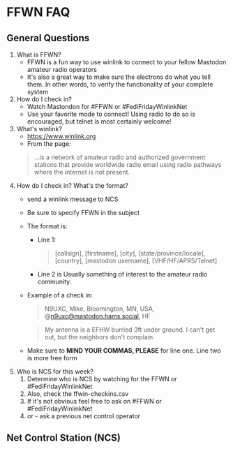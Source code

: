 # FFWN FAQ

## General Questions
1. What is FFWN?
   - FFWN is a fun way to use winlink to connect to your fellow Mastodon amateur radio operators
   - It's also a great way to make sure the electrons do what you tell them.  In other words, to verify the functionality of your complete system
2. How do I check in?
   - Watch Mastondon for #FFWN or #FediFridayWinlinkNet
   - Use your favorite mode to connect!  Using radio to do so is encouraged, but telnet is most certainly welcome!
3. What's winlink?
   - https://www.winlink.org
   - From the page:
   > ...is a network of amateur radio and authorized government stations that provide worldwide radio email using radio pathways where the internet is not present.
5. How do I check in?  What's the format?
    - send a winlink message to NCS
    - Be sure to specify FFWN in the subject
    - The format is:
      - Line 1:
        > [callsign], [firstname], [city], [state/province/locale], [country], [mastodon username], [VHF/HF/APRS/Telnet]
      - Line 2 is Usually something of interest to the amateur radio community.
    - Example of a check in:
      > N9UXC, Mike, Bloomington, MN, USA, @n9uxc@mastodon.hams.social, HF
    
      >My antenna is a EFHW burried 3ft under ground. I can't get out, but the neighbors don't complain.
    - Make sure to **MIND YOUR COMMAS, PLEASE** for line one.  Line two is more free form
5. Who is NCS for this week?
   1. Determine who is NCS by watching for the FFWN or #FediFridayWinlinkNet 
   2. Also, check the ffwin-checkins.csv
   3. If it's not obvious feel free to ask on #FFWN or #FediFridayWinlinkNet 
   4. or - ask a previous net control operator


## Net Control Station (NCS)

